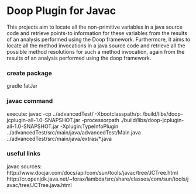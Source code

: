 <h1>Doop Plugin for Javac</h1>
This projects aim to locate all the non-primitive variables in a java source code and retrieve points-to information for these variables from the results of an analysis performed using the Doop framework. Furthermore, it aims to locate all the method invocations in a java source code and retrieve all the possible method resolutions for such a method invocation, again from the results of an analysis performed using the doop framework.

<h3>create package</h3>
gradle fatJar

<h3>javac command</h3>
execute:
javac -cp ../advancedTest/ -Xbootclasspath/p:./build/libs/doop-jcplugin-all-1.0-SNAPSHOT.jar -processorpath ./build/libs/doop-jcplugin-all-1.0-SNAPSHOT.jar -Xplugin:TypeInfoPlugin ../advancedTest/src/main/java/advancedTest/Main.java ../advancedTest/src/main/java/extras/*.java

<h3>useful links</h3>
javac sources:
http://www.docjar.com/docs/api/com/sun/tools/javac/tree/JCTree.html
http://cr.openjdk.java.net/~forax/lambda/src/share/classes/com/sun/tools/javac/tree/JCTree.java.html
